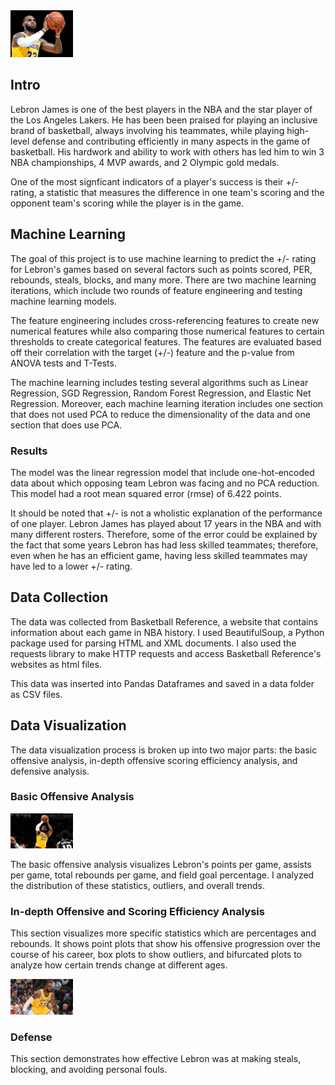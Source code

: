 <img src="Lebron_Images/lbj_intro.jpg" alt="Lebron James" width="100" />
<h2>Intro</h2>
<p>
    Lebron James is one of the best players in the NBA and the star player of the Los Angeles Lakers. He has been been praised for playing an inclusive brand of basketball, always involving his teammates, while playing high-level defense and contributing efficiently in many aspects in the game of basketball. His hardwork and ability to work with others has led him to win 3 NBA championships, 4 MVP awards, and 2 Olympic gold medals.
</p>
<p>
    One of the most signficant indicators of a player's success is their +/- rating, a statistic that measures the difference in one team's scoring and the opponent team's scoring while the player is in the game.
</p>

<h2>Machine Learning</h2>
<p>
    The goal of this project is to use machine learning to predict the +/- rating for Lebron's games based on several factors such as points scored, PER, rebounds, steals, blocks, and many more. There are two machine learning iterations, which include two rounds of feature engineering and testing machine learning models.
</p>
<p>
    The feature engineering includes cross-referencing features to create new numerical features while also comparing those numerical features to certain thresholds to create categorical features. The features are evaluated based off their correlation with the target (+/-) feature and the p-value from ANOVA tests and T-Tests.
</p>
<p>
    The machine learning includes testing several algorithms such as Linear Regression, SGD Regression, Random Forest Regression, and Elastic Net Regression. Moreover, each machine learning iteration includes one section that does not used PCA to reduce the dimensionality of the data and one section that does use PCA. 
</p>
<h3>Results</h3>
<p>
    The model was the linear regression model that include one-hot-encoded data about which opposing team Lebron was facing and no PCA reduction. This model had a root mean squared error (rmse) of 6.422 points.
</p>
<p>
It should be noted that +/- is not a wholistic explanation of the performance of one player. Lebron James has played about 17 years in the NBA and with many different rosters. Therefore, some of the error could be explained by the fact that some years Lebron has had less skilled teammates; therefore, even when he has an efficient game, having less skilled teammates may have led to a lower +/- rating.
</p>

<h2>Data Collection</h2>
<p>
    The data was collected from Basketball Reference, a website that contains information about each game in NBA history. I used BeautifulSoup, a Python package used for parsing HTML and XML documents. I also used the requests library to make HTTP requests and access Basketball Reference's websites as html files.
</p>
<p>
    This data was inserted into Pandas Dataframes and saved in a data folder as CSV files.
</p>

<h2>Data Visualization</h2>
<p>
    The data visualization process is broken up into two major parts: the basic offensive analysis, in-depth offensive scoring efficiency analysis, and defensive analysis. 
</p>
<h3>Basic Offensive Analysis</h3>
<img src="Lebron_Images/lbj-shooting.jpg" alt="LBJ Shooting" width="100" />
<p>
    The basic offensive analysis visualizes Lebron's points per game, assists per game, total rebounds per game, and field goal percentage. I analyzed the distribution of these statistics, outliers, and overall trends.
</p>
<h3>In-depth Offensive and Scoring Efficiency Analysis</h3>
<p>
    This section visualizes more specific statistics which are percentages and rebounds. It shows point plots that show his offensive progression over the course of his career, box plots to show outliers, and bifurcated plots to analyze how certain trends change at different ages. 
<p>
<img src="Lebron_Images/lbj-defense.jpg" alt="LBJ Defense" width="100" >
<h3>Defense</h3>
<p>
    This section demonstrates how effective Lebron was at making steals, blocking, and avoiding personal fouls.
</p>

